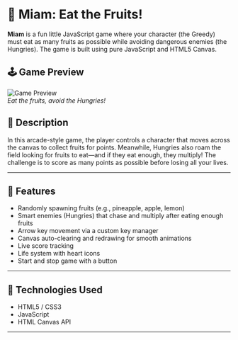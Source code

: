 # 🍓 Miam: Eat the Fruits!

**Miam** is a fun little JavaScript game where your character (the Greedy) must eat as many fruits as possible while avoiding dangerous enemies (the Hungries). The game is built using pure JavaScript and HTML5 Canvas.

## 🕹️ Game Preview

![Game Preview](./assets/images/preview.png)  
*Eat the fruits, avoid the Hungries!*

## 📝 Description

In this arcade-style game, the player controls a character that moves across the canvas to collect fruits for points. Meanwhile, Hungries also roam the field looking for fruits to eat—and if they eat enough, they multiply! The challenge is to score as many points as possible before losing all your lives.

---

## 🚀 Features

-  Randomly spawning fruits (e.g., pineapple, apple, lemon)
-  Smart enemies (Hungries) that chase and multiply after eating enough fruits
-  Arrow key movement via a custom key manager
-  Canvas auto-clearing and redrawing for smooth animations
-  Live score tracking
-  Life system with heart icons
-  Start and stop game with a button

---

## 🧰 Technologies Used

- HTML5 / CSS3
- JavaScript 
- HTML Canvas API

---

